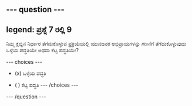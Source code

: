 --- question ---
---
legend: ಪ್ರಶ್ನೆ 7 ರಲ್ಲಿ 9
---

ನಿಮ್ಮ ಕ್ಲಬ್ಬಿನ ನಿರ್ಧಾರ ತೆಗೆದುಕೊಳ್ಳುವ ಪ್ರಕ್ರಿಯೆಯಲ್ಲಿ ಯುವಜನರ ಅಭಿಪ್ರಾಯಗಳನ್ನು ಗಣನೆಗೆ ತೆಗೆದುಕೊಳ್ಳುವುದು ಒಳ್ಳೆಯ ಪದ್ಧತಿಯೇ ಅಥವಾ ಕೆಟ್ಟ ಪದ್ಧತಿಯೇ?

--- choices ---
- (x) ಒಳ್ಳೆಯ ಪದ್ಧತಿ

- ( ) ಕೆಟ್ಟ ಪದ್ಧತಿ --- /choices ---

--- /question ---
